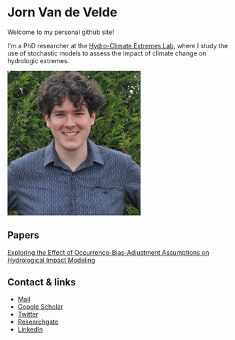 # Jorn Van de Velde

Welcome to my personal github site!

I'm a PhD researcher at the [Hydro-Climate Extremes Lab](https://www.ugent.be/bw/environment/en/research/h-cel), where I study the use of stochastic models to assess the impact of climate change on hydrologic extremes.

<img src="DSC_0709GoedalsArmenWEGcropped.jpg" alt="Jorn" width="300"/>

## Papers

[Exploring the Effect of Occurrence-Bias-Adjustment Assumptions on Hydrological Impact Modeling](https://doi.org/10.3390/w13111573)

## Contact & links

- [Mail](jorn.vandevelde@ugent.be)
- [Google Scholar](https://scholar.google.com/citations?user=rH0j4nYAAAAJ&hl=nl)
- [Twitter](https://twitter.com/JornVelde)
- [Researchgate](https://www.researchgate.net/profile/Jorn-Van-De-Velde)
- [LinkedIn](https://www.linkedin.com/in/jorn-van-de-velde-b97057146/)
